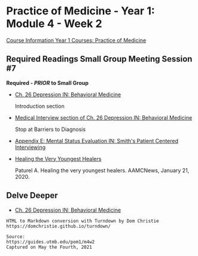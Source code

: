 # Practice of Medicine - Year 1: Module 4 - Week 2

[Course Information Year 1 Courses: Practice of Medicine](/usmle/pom1/course-information/)

## Required Readings Small Group Meeting Session #7

**Required - _PRIOR_ to Small Group**

*   [Ch. 26 Depression IN: Behavioral Medicine](http://libux.utmb.edu/login?url=https://accessmedicine.mhmedical.com/content.aspx?bookid=2747&sectionid=230250553)
    
    Introduction section
    
*   [Medical Interview section of Ch. 26 Depression IN: Behavioral Medicine](http://libux.utmb.edu/login?url=https://accessmedicine.mhmedical.com/content.aspx?bookid=2747&sectionid=230250553#230250608)
    
    Stop at Barriers to Diagnosis
    
*   [Appendix E: Mental Status Evaluation IN: Smith's Patient Centered Interviewing](http://libux.utmb.edu/login?url=https://accessmedicine.mhmedical.com/content.aspx?bookid=2446&sectionid=193677566)
    
*   [Healing the Very Youngest Healers](https://www.aamc.org/news-insights/healing-very-youngest-healers)
    
    Paturel A. Healing the very youngest healers. AAMCNews, January 21, 2020.
    

## Delve Deeper

*   [Ch. 26 Depression IN: Behavioral Medicine](http://libux.utmb.edu/login?url=https://accessmedicine.mhmedical.com/content.aspx?bookid=2747&sectionid=230250553)

```
HTML to Markdown conversion with Turndown by Dom Christie
https://domchristie.github.io/turndown/

Source:
https://guides.utmb.edu/pom1/m4w2
Captured on May the Fourth, 2021
```
